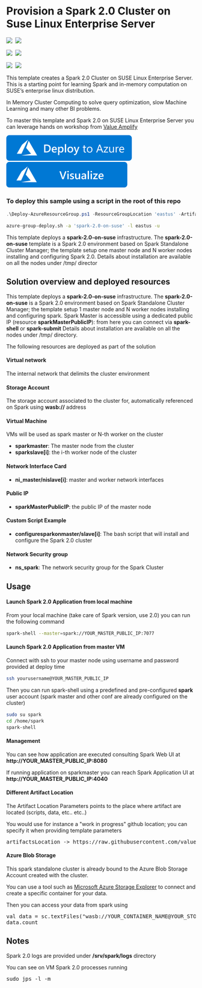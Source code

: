 

# Provision a Spark 2.0 Cluster on Suse Linux Enterprise Server

<IMG SRC="https://azurequickstartsservice.blob.core.windows.net/badges/spark-2.0-on-suse/PublicLastTestDate.svg" />&nbsp;
<IMG SRC="https://azurequickstartsservice.blob.core.windows.net/badges/spark-2.0-on-suse/PublicDeployment.svg" />&nbsp;

<IMG SRC="https://azurequickstartsservice.blob.core.windows.net/badges/spark-2.0-on-suse/FairfaxLastTestDate.svg" />&nbsp;
<IMG SRC="https://azurequickstartsservice.blob.core.windows.net/badges/spark-2.0-on-suse/FairfaxDeployment.svg" />&nbsp;

<IMG SRC="https://azurequickstartsservice.blob.core.windows.net/badges/spark-2.0-on-suse/BestPracticeResult.svg" />&nbsp;
<IMG SRC="https://azurequickstartsservice.blob.core.windows.net/badges/spark-2.0-on-suse/CredScanResult.svg" />&nbsp;

This template creates a Spark 2.0 Cluster on SUSE Linux Enterprise Server.  This is a starting point for learning Spark and in-memory computation on SUSE’s enterprise linux distribution.

In Memory Cluster Computing to solve query optimization, slow Machine Learning and many other BI problems.

To master this template and Spark 2.0 on SUSE Linux Enterprise Server you can leverage hands on workshop from [Value Amplify](http://www.valueamplify.com) 

<a href="https://portal.azure.com/#create/Microsoft.Template/uri/https%3A%2F%2Fraw.githubusercontent.com%2FAzure%2Fazure-quickstart-templates%2Fmaster%2Fspark-2.0-on-suse%2Fazuredeploy.json" target="_blank">
    <img src="https://raw.githubusercontent.com/Azure/azure-quickstart-templates/master/1-CONTRIBUTION-GUIDE/images/deploytoazure.svg?sanitize=true"/>
</a>

<a href="http://armviz.io/#/?load=https%3A%2F%2Fraw.githubusercontent.com%2FAzure%2Fazure-quickstart-templates%2Fmaster%2Fspark-2.0-on-suse%2Fazuredeploy.json" target="_blank">
    <img src="https://raw.githubusercontent.com/Azure/azure-quickstart-templates/master/1-CONTRIBUTION-GUIDE/images/visualizebutton.svg?sanitize=true"/>
</a>

### To deploy this sample using a script in the root of this repo

```PowerShell
.\Deploy-AzureResourceGroup.ps1 -ResourceGroupLocation 'eastus' -ArtifactsStagingDirectory 'spark-2.0-on-suse' -UploadArtifacts 
```
```bash
azure-group-deploy.sh -a 'spark-2.0-on-suse' -l eastus -u
```
This template deploys a **spark-2.0-on-suse** infrastructure. The **spark-2.0-on-suse** template is a Spark 2.0 environment based on Spark Standalone Cluster Manager; the template setup one master node and N worker nodes installing and configuring Spark 2.0.
Details about installation are available on all the nodes under /tmp/ director


## Solution overview and deployed resources

This template deploys a **spark-2.0-on-suse** infrastructure. The **spark-2.0-on-suse** is a Spark 2.0 environment based on Spark Standalone Cluster Manager; the template setup 1 master node and N worker nodes installing and configuring spark.
Spark Master is accessible using a dedicated public IP (resource **sparkMasterPublicIP**): from here you can connect via **spark-shell** or **spark-submit**
Details about installation are available on all the nodes under /tmp/ directory.

The following resources are deployed as part of the solution

#### Virtual network

The internal network that delimits the cluster environment

#### Storage Account

The storage account associated to the cluster for, automatically referenced on Spark using **wasb://** address

#### Virtual Machine

VMs will be used as spark master or N-th worker on the cluster

+ **sparkmaster**: The master node from the cluster
+ **sparkslave[i]**: the i-th worker node of the cluster

#### Network Interface Card

+ **ni_master/nislave[i]**: master and worker network interfaces

#### Public IP

+ **sparkMasterPublicIP**: the public IP of the master node

#### Custom Script Example

+ **configuresparkonmaster/slave[i]**: The bash script that will install and configure the Spark 2.0 cluster

#### Network Security group

+ **ns_spark**: The network security group for the Spark Cluster

## Usage

#### Launch Spark 2.0 Application from local machine

From your local machine (take care of Spark version, use 2.0) you can run the following command

```bash
spark-shell --master=spark://YOUR_MASTER_PUBLIC_IP:7077
```

#### Launch Spark 2.0 Application from master VM

Connect with ssh to your master node using username and password provided at deploy time
```bash
ssh yourusername@YOUR_MASTER_PUBLIC_IP
```

Then you can run spark-shell using a predefined and pre-configured **spark** user account (spark master and other conf are already configured on the cluster)

```bash
sudo su spark
cd /home/spark
spark-shell
```

#### Management

You can see how application are executed consulting Spark Web UI at **http://YOUR_MASTER_PUBLIC_IP:8080**

If running application on sparkmaster you can reach Spark Application UI at **http://YOUR_MASTER_PUBLIC_IP:4040**

#### Different Artifact Location

The Artifact Location Parameters points to the place where artifact are located (scripts, data, etc.. etc..)

You would use for instance a "work in progress" github location; you can specify it when providing template parameters
<pre>
artifactsLocation -> https://raw.githubusercontent.com/valueamplify/azure-quickstart-templates/fixsetupscripts/spark-2.0-on-suse/
</pre>

#### Azure Blob Storage

This spark standalone cluster is already bound to the Azure Blob Storage Account created with the cluster.

You can use a tool such as [Microsoft Azure Storage Explorer](http://storageexplorer.com) to connect and create a specific container for your data.

Then you can access your data from spark using

<pre>
val data = sc.textFiles("wasb://YOUR_CONTAINER_NAME@YOUR_STORAGE_ACCOUNT_NAME.blob.core.windows.net/text.txt")
data.count
</pre>

## Notes

Spark 2.0 logs are provided under **/srv/spark/logs** directory

You can see on VM Spark 2.0 processes running

<pre>
sudo jps -l -m
<pre>

